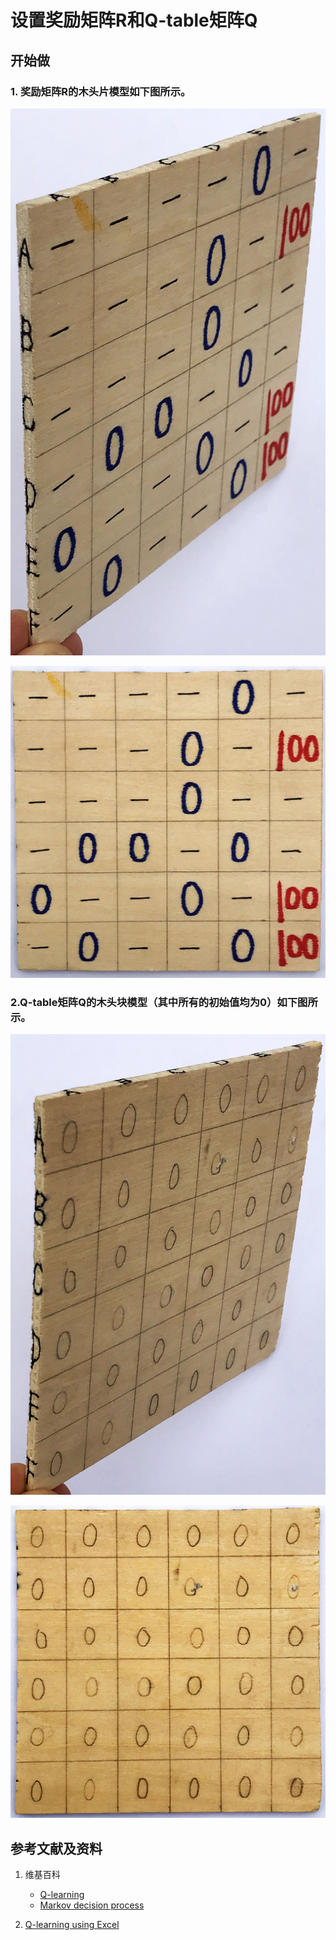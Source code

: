 # 设置奖励矩阵R和Q-table矩阵Q

## 开始做

### 1. 奖励矩阵R的木头片模型如下图所示。

![](/images/强化学习/基本的时序差分控制方法/Q-learning/经典实验1/设置奖励矩阵R和Q-table矩阵Q/R-matrix-01.jpg)

![](/images/强化学习/基本的时序差分控制方法/Q-learning/经典实验1/设置奖励矩阵R和Q-table矩阵Q/R-matrix-02.jpg)

### 2.Q-table矩阵Q的木头块模型（其中所有的初始值均为0）如下图所示。

![](/images/强化学习/基本的时序差分控制方法/Q-learning/经典实验1/设置奖励矩阵R和Q-table矩阵Q/Q-matrix-01.jpg)

![](/images/强化学习/基本的时序差分控制方法/Q-learning/经典实验1/设置奖励矩阵R和Q-table矩阵Q/Q-matrix-02.jpg)

## 参考文献及资料

1. 维基百科
	- [Q-learning](https://en.wikipedia.org/wiki/Q-learning) 
	- [Markov decision process](https://en.wikipedia.org/wiki/Markov_decision_process) 

1. [Q-learning using Excel](https://people.revoledu.com/kardi/tutorial/ReinforcementLearning/Q-learning-Excel.htm)
